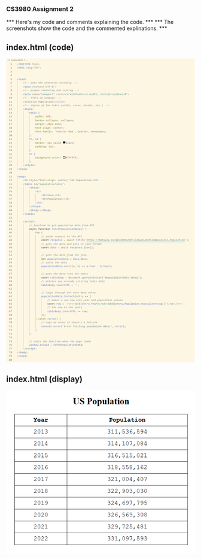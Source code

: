 ### CS3980 Assignment 2

*** Here's my code and comments explaining the code. ***
*** The screenshots show the code and the commented explinations. ***


## index.html (code)

![US Population Code](USPopulationCode.png)


## index.html (display)

![US Population Table](USPopulationDisplay.png)
